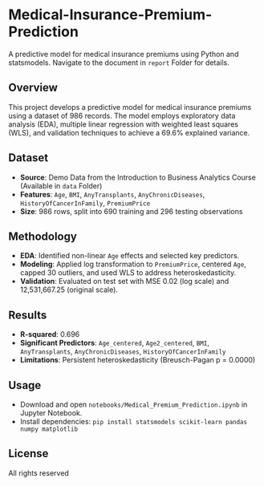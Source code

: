 # Medical-Insurance-Premium-Prediction
A predictive model for medical insurance premiums using Python and statsmodels. Navigate to the document in `report` Folder for details.

## Overview
This project develops a predictive model for medical insurance premiums using a dataset of 986 records. The model employs exploratory data analysis (EDA), multiple linear regression with weighted least squares (WLS), and validation techniques to achieve a 69.6% explained variance.

## Dataset
- **Source**: Demo Data from the Introduction to Business Analytics Course (Available in `data` Folder)
- **Features**: `Age`, `BMI`, `AnyTransplants`, `AnyChronicDiseases`, `HistoryOfCancerInFamily`, `PremiumPrice`
- **Size**: 986 rows, split into 690 training and 296 testing observations

## Methodology
- **EDA**: Identified non-linear `Age` effects and selected key predictors.
- **Modeling**: Applied log transformation to `PremiumPrice`, centered `Age`, capped 30 outliers, and used WLS to address heteroskedasticity.
- **Validation**: Evaluated on test set with MSE 0.02 (log scale) and 12,531,667.25 (original scale).

## Results
- **R-squared**: 0.696
- **Significant Predictors**: `Age_centered`, `Age2_centered`, `BMI`, `AnyTransplants`, `AnyChronicDiseases`, `HistoryOfCancerInFamily`
- **Limitations**: Persistent heteroskedasticity (Breusch-Pagan p = 0.0000)

## Usage
- Download and open `notebooks/Medical_Premium_Prediction.ipynb` in Jupyter Notebook.
- Install dependencies: `pip install statsmodels scikit-learn pandas numpy matplotlib`

## License
All rights reserved
